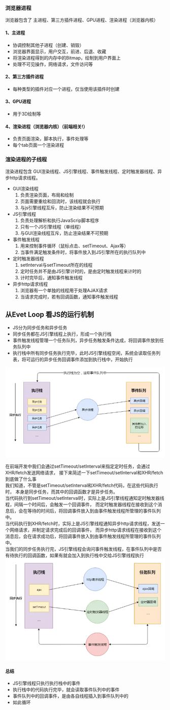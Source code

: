 ### 浏览器进程  
浏览器包含了 主进程、第三方插件进程、GPU进程、渲染进程（浏览器内核）  
#### 1、主进程  
* 协调控制其他子进程（创建、销毁）  
* 浏览器界面显示，用户交互，前进、后退、收藏
* 将渲染进程得到的内存中的Bitmap，绘制到用户界面上
* 处理不可见操作，网络请求，文件访问等  
#### 2、第三方插件进程  
* 每种类型的插件对应一个进程，仅当使用该插件时创建 
#### 3、GPU进程  
* 用于3D绘制等  
#### 4、渲染进程（浏览器内核）（前端相关!）  
* 负责页面渲染，脚本执行，事件处理等  
* 每个tab页面一个渲染进程  
  
  
### 渲染进程的子线程  
渲染进程包含 GUI渲染线程、JS引擎线程、事件触发线程、定时触发器线程、异步http请求线程。  
* GUI渲染线程  
  1. 负责渲染页面，布局和绘制  
  2. 页面需要重绘和回流时，该线程就会执行  
  3. 与js引擎线程互斥，防止渲染结果不可预期  
* JS引擎线程 
  1. 负责处理解析和执行JavaScrip脚本程序  
  2. 只有一个JS引擎线程（单线程） 
  3. 与GUI渲染线程互斥，防止渲染结果不可预期  
* 事件触发线程  
  1. 用来控制事件循环（鼠标点击、setTimeout、Ajax等）  
  2. 当事件满足触发条件时，将事件放入到JS引擎所在的执行队列中  
* 定时触发器线程  
  1. setInterval与setTimeout所在的线程  
  2. 定时任务并不是由JS引擎计时的，是由定时触发线程来计时的  
  3. 计时完毕后，通知事件触发线程 
* 异步http请求线程  
  1. 浏览器有一个单独的线程用于处理AJAX请求  
  2. 当请求完成时，若有回调函数，通知事件触发线程  
## 从Evet Loop 看JS的运行机制  
  * JS分为同步任务和异步任务  
  * 同步任务都在JS引擎线程上执行，形成一个执行栈  
  * 事件触发线程管理一个任务队列，异步任务触发条件达成，将回调事件放到任务队列中  
  * 执行栈中所有同步任务执行完毕，此时JS引擎线程空闲，系统会读取任务列表，将可运行的异步任务回调事件添加到执行栈中，开始执行  

![执行栈](./1.png)  

  在前端开发中我们会通过setTimeout/setInterval来指定定时任务，会通过XHR/fetch发送网络请求，
接下来简述一下setTimeout/setInterval和XHR/fetch到底做了什么事   
我们知道，不管是setTimeout/setInterval和XHR/fetch代码，在这些代码执行时，
本身是同步任务，而其中的回调函数才是异步任务。  
    当代码执行到setTimeout/setInterval时，实际上是JS引擎线程通知定时触发器线程，间隔一个时间后，会触发一个回调事件，
而定时触发器线程在接收到这个消息后，会在等待的时间后，将回调事件放入到由事件触发线程所管理的事件队列中。  
当代码执行到XHR/fetch时，实际上是JS引擎线程通知异步http请求线程，发送一个网络请求，并制定请求完成后的回调事件，
而异步http请求线程在接收到这个消息后，会在请求成功后，将回调事件放入到由事件触发线程所管理的事件队列中。  
    当我们的同步任务执行完，JS引擎线程会询问事件触发线程，在事件队列中是否有待执行的回调函数，如果有就会加入到执行栈中交给JS引擎线程执行  
![执行栈与任务队列](./2.png)  
#### 总结  
* JS引擎线程只执行执行栈中的事件 
* 执行栈中的代码执行完毕，就会读取事件队列中的事件 
* 事件队列中的回调事件，是由各自线程插入到事件队列中的  
* 如此循环